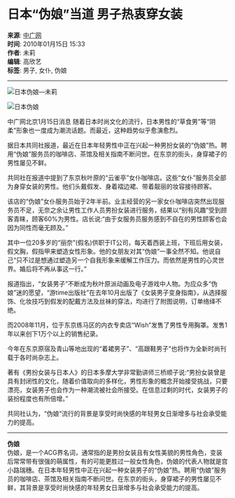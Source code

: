 # 日本“伪娘”当道 男子热衷穿女装

**来源**: [中广网](http://www.cnr.cn/zgsp/wyrd/201001/t20100115_505902016.html)  
**时间**: 2010年01月15日 15:33  
**作者**: 未莉  
**编辑**: 高欣艺  
**标签**: 男子, 女仆, 伪娘  

---

![日本伪娘—未莉](http://img.ifeng.com/hres/201001/15/15/445197c1682986b5d77450c51fe9c5eb.jpg)

![日本伪娘](http://img.ifeng.com/hres/201001/15/15/dbe5c2e380817a1500dc6e0de40d4d5e.jpg)

中广网北京1月15日消息 随着日本时尚文化的流行，日本男性的“草食男”等“阴柔”形象也一度成为潮流话题。而最近，这种趋势似乎愈演愈烈。

据日本共同社报道，最近在日本年轻男性中正在兴起一种男扮女装的“伪娘”热。聘用“伪娘”服务员的咖啡店、茶馆及相关指南不断问世。在东京的街头，身穿裙子的男性屡见不鲜。

共同社在报道中提到了东京秋叶原的“云雀亭”女仆咖啡店。这些“女仆”服务员全部为身穿女装的男性。他们头戴假发、身着褶边裙、带着靓丽的妆容接待顾客。

该店的“伪娘”女仆服务员始于2年半前。业主经营的另一家女仆咖啡店突然出现服务员不足，无奈之余让男性工作人员男扮女装进行服务，结果以“别有风趣”受到顾客青睐，顾客60%为男性。店长说:“由于女服务员服务感到不自在的男性顾客也会因为同性而毫无顾及。”

其中一位20多岁的“丽奈”(假名)供职于IT公司，每天着西装上班，下班后用女装，假文胸，假指甲来塑造女性形象。他的女朋友对其“伪娘”一事全然不知。他说自己“只不过是想通过塑造另一个自我形象来缓解工作压力。而依然是男性的心灵世界。婚后将不再从事这一行。”

报道指出，“女装男子”不断成为秋叶原派动画及电子游戏中人物。为应众多“伪娘”迷的愿望，“游time出版社”在去年10月出版了《女装男子变身指南》，从选择服饰、化妆技巧到假发的配戴方法及丝袜的穿法，均进行了附图说明，订单络绎不绝。

而2008年11月，位于东京练马区的内衣专卖店“Wish”发售了男性专用胸罩。发售1年以来创下1万个以上的销售纪录。

今年在东京原宿及青山等地出现的“着裙男子”、“高跟鞋男子”也将作为全新时尚刊载于各时尚杂志上。

著有《男扮女装与日本人》的日本多摩大学非常勤讲师三桥顺子说:“男扮女装曾是具有封闭性的文化，随着价值取向的多样化，男性形象的概念开始接受挑战，只要漂亮，女装男子也会作为一种潮流被社会所接受。在信息过剩的时代，女装男子的装扮程度也有所倍增。”

共同社认为，“伪娘”流行的背景是享受时尚快感的年轻男女日渐增多与社会承受能力的提高。

---

**伪娘**  
伪娘，是一个ACG界名词，通常指的是男扮女装且有女性美貌的男性角色，变装后常常带有很强的萌属性，有的可能更胜过一般女性角色，伪娘的代表人物就是宫小路瑞穗。在日本年轻男性中正在兴起一种女装男子的“伪娘”热。聘用“伪娘”服务员的咖啡店、茶馆及相关指南不断问世。在东京的街头，身穿裙子的男性屡见不鲜，其背景是享受时尚快感的年轻男女日渐增多与社会承受能力的提高。